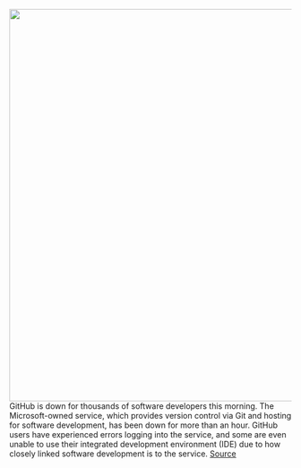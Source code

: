 <img src='https://cdn.vox-cdn.com/thumbor/jyFECJfb0MdWsOpdNq9d3tV9fDA=/0x0:1466x683/1200x800/filters:focal(616x225:850x459)/cdn.vox-cdn.com/uploads/chorus_image/image/66994495/qX8LTd3.0.jpg' width='700px' /><br/>
GitHub is down for thousands of software developers this morning. The Microsoft-owned service, which provides version control via Git and hosting for software development, has been down for more than an hour. GitHub users have experienced errors logging into the service, and some are even unable to use their integrated development environment (IDE) due to how closely linked software development is to the service.
<a href='https://www.theverge.com/2020/6/29/21306674/github-down-errors-outage-june-2020'> Source <a/>